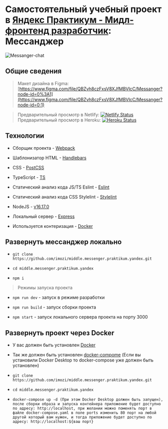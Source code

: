 
# Самостоятельный учебный проект в [Яндекс Практикум - Мидл-фронтенд разработчик](https://practicum.yandex.ru/middle-frontend/): Мессанджер

  

![Messanger-chat](https://user-images.githubusercontent.com/29326762/189125988-04f34488-4b4d-4fb5-a194-e9886be08dcb.png)

  
  

## Общие сведения

  

> Макет дизайна в Figma: [https://www.figma.com/file/QBZvh8czFxsV8XJfMBVlcC/Messanger?node-id=0%3A1](https://www.figma.com/file/QBZvh8czFxsV8XJfMBVlcC/Messanger?node-id=0:1)

> Предварительный просмотр в Netlify: [![Netlify Status](https://api.netlify.com/api/v1/badges/69f2bec3-b856-4781-bc17-85b972126262/deploy-status)](https://ozihub.netlify.app)
> Предварительный просмотр в Heroku: [![Heroku Status](https://user-images.githubusercontent.com/29326762/201558415-139cf191-9437-4f41-8c31-7def37c2035a.svg)](https://ozihub.netlify.app)

  

## Технологии

  

- Сборщик проекта - [Webpack](https://webpack.js.org/)

- Шаблонизатор HTML - [Handlebars](https://handlebarsjs.com/)

- CSS - [PostCSS](https://postcss.org/)

- TypeScript - [TS](https://www.typescriptlang.org/)

- Статический анализ кода JS/TS Eslint - [Eslint](https://www.typescriptlang.org/)

- Статический анализ кода CSS Stylelint - [Stylelint](https://stylelint.io/)

- NodeJS - [v16.17.0](https://nodejs.org/dist/v16.17.0/)

- Локальный сервер - [Express](https://expressjs.com/)

- Используется контеризация -  [Docker](https://www.docker.com/)

  

## Развернуть мессанджер локально

-  `git clone https://github.com/imozi/middle.messenger.praktikum.yandex.git`

-  `cd middle.messenger.praktikum.yandex`

-  `npm i`

  

> Режимы запуска проекта

  

-  `npm run dev` - запуск в режиме разработки

-  `npm run build` - запуск сборки проекта

-  `npm start` - запуск локального сервера проекта на порту 3000

  
  

## Развернуть проект через Docker

-  У вас должен быть установлен [Docker](https://docs.docker.com/get-docker/)

-  Так же должен быть установлен [docker-compome](https://docs.docker.com/compose/install/) (Если вы установили Docker Desktop то docker-compose уже должен быть установлен)

  

-  `git clone https://github.com/imozi/middle.messenger.praktikum.yandex.git`

-  `cd middle.messenger.praktikum.yandex`

-  `docker-compose up -d (При этом Docker Desktop должен быть запущен), после сборки образа и запуска контейнера приложение будет доступно по адресу: http://localhost, при желании можно поменять порт в файле docker-compose.yaml в поле ports изменить 80 порт на любой другой который вам нужен, и тогда приложение будет доступно по адресу: http://localhost:${ваш порт}`